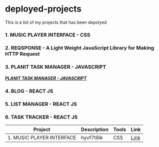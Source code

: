 # deployed-projects
This is a list of my projects that has been depolyed

### 1. MUSIC PLAYER INTERFACE - CSS

### 2. REQSPONSE - A Light Weight JavaScript Library for Making HTTP Request

### 3. PLANIT TASK MANAGER - JAVASCRIPT
##### [PLANIT TASK MANAGER - JAVASCRIPT](https://js-simple-task-manager.netlify.app/)

### 4. BLOG - REACT JS

### 5. LIST MANAGER - REACT JS

### 6. TASK TRACKER - REACT JS


Project | Description | Tools | Link
-------  | ---------- | ----- | -----
1. MUSIC PLAYER INTERFACE | hyvf7t8ik | CSS | [Link](https://css-music-player-interface.netlify.app/)
